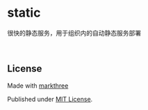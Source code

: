 # static

很快的静态服务，用于组织内的自动静态服务部署

<br />

## License

Made with [markthree](https://github.com/markthree)

Published under [MIT License](./LICENSE).

